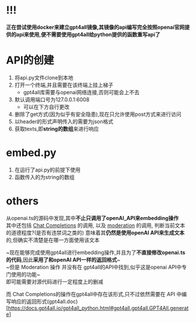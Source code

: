 # !!!
**正在尝试使用docker来建立gpt4all镜像,其镜像的api编写完全按照openai官网提供的api来使用,便不需要使用gpt4all给python提供的函数重写api了**
# API的创建
1. 将api.py文件clone到本地
2. 打开一个终端,并且需要在该终端上挂上梯子
   - gpt4all库需要与openai网络连接,否则可能会上不去
3. 默认调用端口号为127.0.0.1:6008
   - 可以在下方自行更改
4. 删除了get方式(因为似乎有安全隐患),现在只允许使用post方式来进行访问
5. 以header的形式声明传入的需要为json格式
6. 获取texts,即**string的数组**来进行响应

# embed.py
1. 在运行了api.py的前提下使用
2. 函数传入的为string的数组

# others
从openai.ts的源码中发现,其中**不止只调用了openAI_API来embedding操作**  
其中还包括 [Chat Completions](https://platform.openai.com/docs/guides/text-generation/chat-completions-api)   的调用,
以及 [moderation](https://platform.openai.com/docs/guides/moderation/moderation) 的调用, 判断当前文本的道德程度?(是否有违禁词之类的)
意味着其**仍然是使用openAI API来生成文本**的,但确实不清楚是在哪一方面使用该文本  

~现在能够完成使用gpt4all进行embedding操作,并且为了**不直接修改openai.ts的代码**,因此**采用了和openAI API一样的返回格式**~  
~但是 Moderation 操作 并没有在 gpt4all的API中找到,似乎这是openai API中专门使用的功能~  
即可能需要对源代码进行一定程度上的删减  

而 Chat Completions的操作在gpt4all中存在该形式,只不过依然需要在 API 中编写响应的返回形式(gpt4all.doc)[https://docs.gpt4all.io/gpt4all_python.html#gpt4all.gpt4all.GPT4All.generate]
